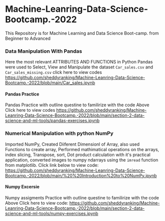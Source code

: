 # Machine-Leanring-Data-Science-Bootcamp.-2022
This Repository is for Machine Learning and Data Science Boot-camp. from Beginner to Advanced  

### Data Manipulation With Pandas 
Here the most relevant ATTRIBUTES AND FUNCTIONS in Python Pandas were used to Select, View and Manipulate the dataset `Car_sales.csv` and `Car_sales_missing.csv` click here to view codes https://github.com/sheddyranking/Machine-Leanring-Data-Science-Bootcamp.-2022/blob/main/Car_sales.ipynb

#### Pandas Practice
Pandas Practice with outline questine to familirize with the code Above Click here to view codes https://github.com/sheddyranking/Machine-Leanring-Data-Science-Bootcamp.-2022/blob/main/section-2-data-science-and-ml-tools/pandas-exercises.ipynb

### Numerical Manipulation with python NumPy
Imported NumPy, Created Diiferent Dimensionl of Array, also used Functions to create array, Performed mathimatical operations on the arrays, index slicing, Transpose, sort, Dot product calculation with it's practical application, converted images to numpy ndarrays using the `imread` function from matplotlib. Click link below to view code: https://github.com/sheddyranking/Machine-Leanring-Data-Science-Bootcamp.-2022/blob/main/%20%20Introduction%20to%20NumPy.ipynb

#### Numpy Excersie
Numpy assigments Practice with outline questine to familirize with the code Above Click here to view code: https://github.com/sheddyranking/Machine-Leanring-Data-Science-Bootcamp.-2022/blob/main/section-2-data-science-and-ml-tools/numpy-exercises.ipynb
